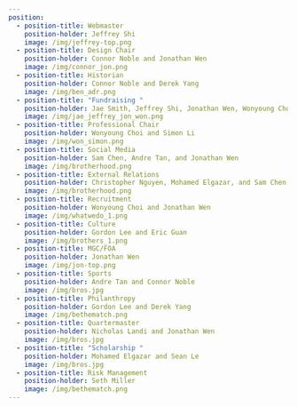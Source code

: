 ```yaml
---
position:
  - position-title: Webmaster
    position-holder: Jeffrey Shi
    image: /img/jeffrey-top.png
  - position-title: Design Chair
    position-holder: Connor Noble and Jonathan Wen
    image: /img/connor_jon.png
  - position-title: Historian
    position-holder: Connor Noble and Derek Yang
    image: /img/ben_adr.png
  - position-title: "Fundraising "
    position-holder: Jae Smith, Jeffrey Shi, Jonathan Wen, Wonyoung Choi, Sam Chen
    image: /img/jae_jeffrey_jon_won.png
  - position-title: Professional Chair
    position-holder: Wonyoung Choi and Simon Li
    image: /img/won_simon.png
  - position-title: Social Media
    position-holder: Sam Chen, Andre Tan, and Jonathan Wen
    image: /img/brotherhood.png
  - position-title: External Relations
    position-holder: Christopher Nguyen, Mohamed Elgazar, and Sam Chen
    image: /img/brotherhood.png
  - position-title: Recruitment
    position-holder: Wonyoung Choi and Jonathan Wen
    image: /img/whatwedo_1.png
  - position-title: Culture
    position-holder: Gordon Lee and Eric Guan
    image: /img/brothers_1.png
  - position-title: MGC/FOA
    position-holder: Jonathan Wen
    image: /img/jon-top.png
  - position-title: Sports
    position-holder: Andre Tan and Connor Noble
    image: /img/bros.jpg
  - position-title: Philanthropy
    position-holder: Gordon Lee and Derek Yang
    image: /img/bethematch.png
  - position-title: Quartermaster
    position-holder: Nicholas Landi and Jonathan Wen
    image: /img/bros.jpg
  - position-title: "Scholarship "
    position-holder: Mohamed Elgazar and Sean Le
    image: /img/bros.jpg
  - position-title: Risk Management
    position-holder: Seth Miller
    image: /img/bethematch.png
---
```

